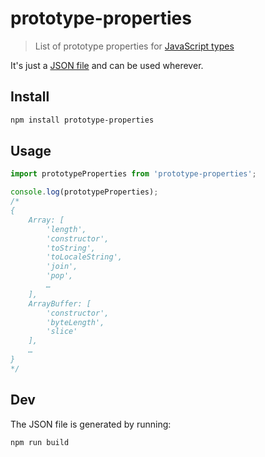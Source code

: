 # prototype-properties

> List of prototype properties for [JavaScript types](https://github.com/sindresorhus/js-types)

It's just a [JSON file](prototype-properties.json) and can be used wherever.

## Install

```sh
npm install prototype-properties
```

## Usage

```js
import prototypeProperties from 'prototype-properties';

console.log(prototypeProperties);
/*
{
	Array: [
		'length',
		'constructor',
		'toString',
		'toLocaleString',
		'join',
		'pop',
		…
	],
	ArrayBuffer: [
		'constructor',
		'byteLength',
		'slice'
	],
	…
}
*/
```

## Dev

The JSON file is generated by running:

```sh
npm run build
```

